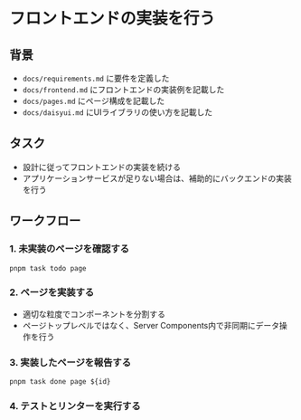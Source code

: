 # フロントエンドの実装を行う

## 背景

- `docs/requirements.md` に要件を定義した
- `docs/frontend.md` にフロントエンドの実装例を記載した
- `docs/pages.md` にページ構成を記載した
- `docs/daisyui.md` にUIライブラリの使い方を記載した

## タスク

- 設計に従ってフロントエンドの実装を続ける
- アプリケーションサービスが足りない場合は、補助的にバックエンドの実装を行う

## ワークフロー

### 1. 未実装のページを確認する

```
pnpm task todo page
```

### 2. ページを実装する

- 適切な粒度でコンポーネントを分割する
- ページトップレベルではなく、Server Components内で非同期にデータ操作を行う

### 3. 実装したページを報告する

```
pnpm task done page ${id}
```

### 4. テストとリンターを実行する

